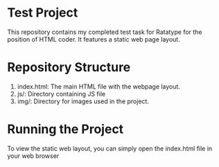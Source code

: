 # Test Project

This repository contains my completed test task for Ratatype for the position of HTML coder. It features a static web page layout.

# Repository Structure

1. index.html: The main HTML file with the webpage layout.
2. js/: Directory containing JS file
3. img/: Directory for images used in the project.

# Running the Project

To view the static web layout, you can simply open the index.html file in your web browser
